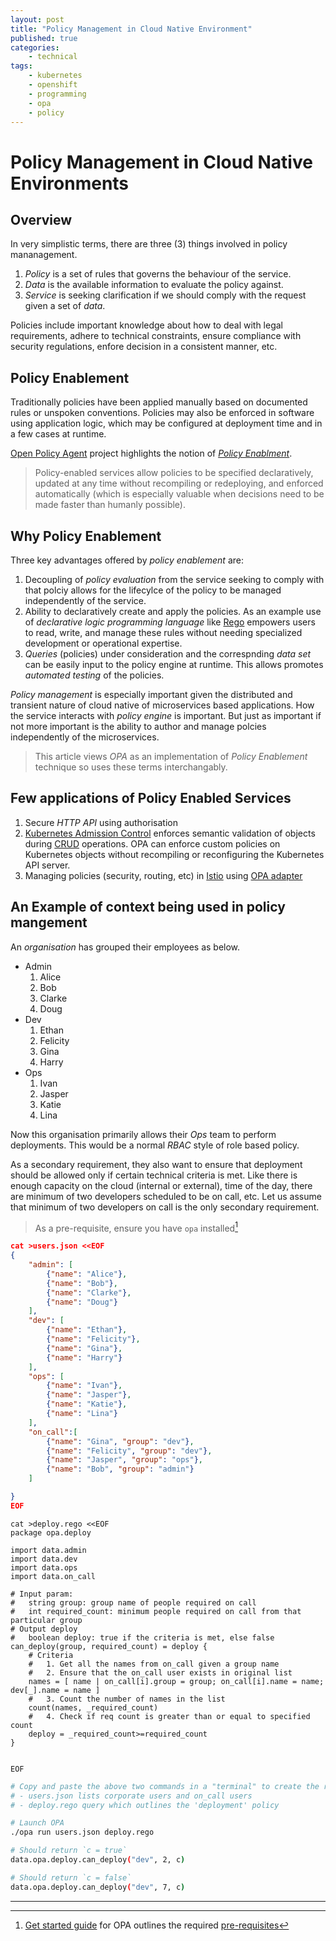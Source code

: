 ```yaml
---
layout: post
title: "Policy Management in Cloud Native Environment"
published: true
categories:
    - technical
tags:
    - kubernetes
    - openshift
    - programming
    - opa
    - policy
---
```


# Policy Management in Cloud Native Environments

## Overview

In very simplistic terms, there are three (3) things involved in policy mananagement.
1. _Policy_ is a set of rules that governs the behaviour of the service.
2. _Data_ is the available information to evaluate the policy against.  
3. _Service_ is seeking clarification if we should comply with the request given a set of _data_.

Policies include important knowledge about how to deal with legal requirements, adhere to technical constraints, ensure compliance with security regulations, enfore decision in a consistent manner, etc.

## Policy Enablement

Traditionally policies have been applied manually based on documented rules or unspoken conventions.  Policies may also be enforced in software using application logic, which may be configured at deployment time and in a few cases at runtime.

[Open Policy Agent][1] project highlights the notion of _[Policy Enablment][2]_.
>Policy-enabled services allow policies to be specified declaratively, updated at any time without recompiling or redeploying, and enforced automatically (which is especially valuable when decisions need to be made faster than humanly possible). 

## Why Policy Enablement

Three key advantages offered by _policy enablement_ are:
1. Decoupling of _policy evaluation_ from the service seeking to comply with that polciy allows for the lifecylce of the policy to be managed independently of the service.
2. Ability to declaratively create and apply the policies. As an example use of _declarative logic programming language_ like [Rego][3] empowers users to read, write, and manage these rules without needing specialized development or operational expertise.
3. _Queries_ (policies) under consideration and the correspnding _data set_ can be easily input to the policy engine at runtime.  This allows promotes _automated testing_ of the policies.

_Policy management_ is especially important given the distributed and transient nature of cloud native of microservices based applications.  How the service interacts with _policy engine_ is important.  But just as important if not more important is the ability to author and manage polcies independently of the microservices.

> This article views _OPA_ as an implementation of _Policy Enablement_ technique so uses these terms interchangably.

## Few applications of Policy Enabled Services
1. Secure _HTTP API_ using authorisation
2. [Kubernetes Admission Control][4] enforces semantic validation of objects during [CRUD][5] operations.  OPA can enforce custom policies on Kubernetes objects without recompiling or reconfiguring the Kubernetes API server.
3. Managing policies (security, routing, etc) in [Istio][6] using [OPA adapter][7]

## An Example of context being used in policy mangement

An _organisation_ has grouped their employees as below.  
- Admin
   1. Alice
   2. Bob
   3. Clarke
   4. Doug
- Dev
   1. Ethan
   2. Felicity
   3. Gina
   4. Harry
- Ops
   1. Ivan
   2. Jasper
   3. Katie
   4. Lina

Now this organisation primarily allows their _Ops_ team to perform deployments.  This would be a normal _RBAC_ style of role based policy.

As a secondary requirement, they also want to ensure that deployment should be allowed only if certain technical criteria is met.  Like there is enough capacity on the cloud (internal or external), time of the day, there are minimum of two developers scheduled to be on call, etc.
Let us assume that minimum of two developers on call is the only secondary requirement.

> As a pre-requisite, ensure you have `opa` installed[^1]
 
```json
cat >users.json <<EOF
{
    "admin": [
        {"name": "Alice"},
        {"name": "Bob"},
        {"name": "Clarke"},
        {"name": "Doug"}
    ],
    "dev": [
        {"name": "Ethan"},
        {"name": "Felicity"},
        {"name": "Gina"},
        {"name": "Harry"}
    ],
    "ops": [
        {"name": "Ivan"},
        {"name": "Jasper"},
        {"name": "Katie"},
        {"name": "Lina"}
    ],
    "on_call":[
        {"name": "Gina", "group": "dev"},
        {"name": "Felicity", "group": "dev"},
        {"name": "Jasper", "group": "ops"},
        {"name": "Bob", "group": "admin"}
    ]

}
EOF
```

```
cat >deploy.rego <<EOF
package opa.deploy

import data.admin
import data.dev
import data.ops
import data.on_call

# Input param:
#   string group: group name of people required on call
#   int required_count: minimum people required on call from that particular group
# Output deploy
#   boolean deploy: true if the criteria is met, else false
can_deploy(group, required_count) = deploy {
    # Criteria
    #   1. Get all the names from on_call given a group name
    #   2. Ensure that the on_call user exists in original list
    names = [ name | on_call[i].group = group; on_call[i].name = name; dev[_].name = name ]
    #   3. Count the number of names in the list
    count(names, _required_count)
    #   4. Check if req count is greater than or equal to specified count
    deploy = _required_count>=required_count
}


EOF
```

```bash
# Copy and paste the above two commands in a "terminal" to create the required files.
# - users.json lists corporate users and on_call users
# - deploy.rego query which outlines the 'deployment' policy

# Launch OPA
./opa run users.json deploy.rego

# Should return `c = true`
data.opa.deploy.can_deploy("dev", 2, c)

# Should return `c = false`
data.opa.deploy.can_deploy("dev", 7, c)
```

[1]: https://www.openpolicyagent.org/
[2]: https://www.openpolicyagent.org/docs/#what-is-policy-enablement
[3]: https://www.openpolicyagent.org/docs/how-do-i-write-policies.html
[4]: https://kubernetes.io/docs/admin/admission-controllers/#what-are-they
[5]: https://en.wikipedia.org/wiki/Create,_read,_update_and_delete
[6]: https://istio.io
[7]: https://istio.io/docs/reference/config/adapters/opa.html

---

[^1]: [Get started guide](https://www.openpolicyagent.org/docs/get-started.html) for OPA outlines the required [pre-requisites](https://www.openpolicyagent.org/docs/get-started.html#prerequisites)
